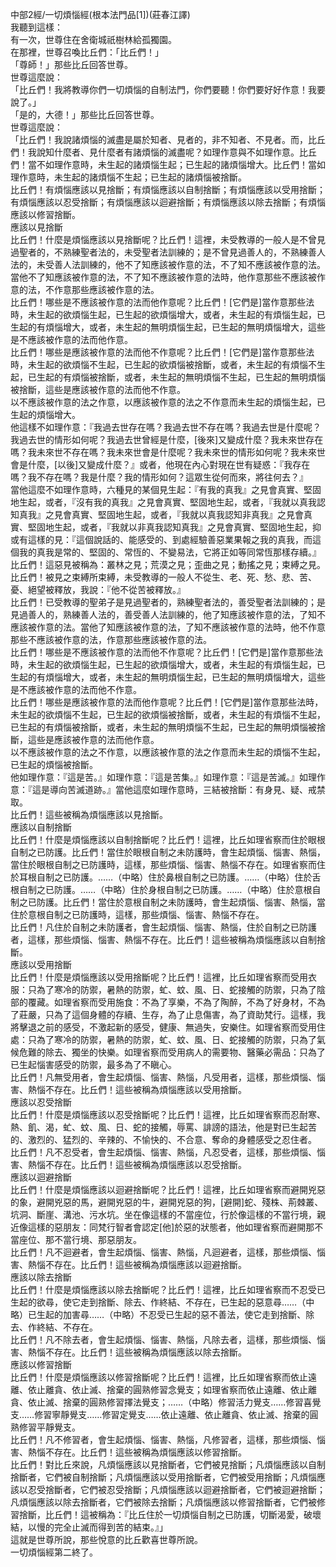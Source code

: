 中部2經/一切煩惱經(根本法門品[1])(莊春江譯)  
我聽到這樣：  
有一次，世尊住在舍衛城祇樹林給孤獨園。  
在那裡，世尊召喚比丘們：「比丘們！」  
「尊師！」那些比丘回答世尊。  
世尊這麼說：  
「比丘們！我將教導你們一切煩惱的自制法門，你們要聽！你們要好好作意！我要說了。」  
「是的，大德！」那些比丘回答世尊。  
世尊這麼說：  
「比丘們！我說諸煩惱的滅盡是屬於知者、見者的，非不知者、不見者。而，比丘們！我說知什麼者、見什麼者有諸煩惱的滅盡呢？如理作意與不如理作意。比丘們！當不如理作意時，未生起的諸煩惱生起；已生起的諸煩惱增大。比丘們！當如理作意時，未生起的諸煩惱不生起；已生起的諸煩惱被捨斷。  
比丘們！有煩惱應該以見捨斷；有煩惱應該以自制捨斷；有煩惱應該以受用捨斷；有煩惱應該以忍受捨斷；有煩惱應該以迴避捨斷；有煩惱應該以除去捨斷；有煩惱應該以修習捨斷。  
應該以見捨斷  
比丘們！什麼是煩惱應該以見捨斷呢？比丘們！這裡，未受教導的一般人是不曾見過聖者的，不熟練聖者法的，未受聖者法訓練的；是不曾見過善人的，不熟練善人法的，未受善人法訓練的，他不了知應該被作意的法，不了知不應該被作意的法。當他不了知應該被作意的法，不了知不應該被作意的法時，他作意那些不應該被作意的法，不作意那些應該被作意的法。  
比丘們！哪些是不應該被作意的法而他作意呢？比丘們！[它們是]當作意那些法時，未生起的欲煩惱生起，已生起的欲煩惱增大，或者，未生起的有煩惱生起，已生起的有煩惱增大，或者，未生起的無明煩惱生起，已生起的無明煩惱增大，這些是不應該被作意的法而他作意。  
比丘們！哪些是應該被作意的法而他不作意呢？比丘們！[它們是]當作意那些法時，未生起的欲煩惱不生起，已生起的欲煩惱被捨斷，或者，未生起的有煩惱不生起，已生起的有煩惱被捨斷，或者，未生起的無明煩惱不生起，已生起的無明煩惱被捨斷，這些是應該被作意的法而他不作意。  
以不應該被作意的法之作意，以應該被作意的法之不作意而未生起的煩惱生起，已生起的煩惱增大。  
他這樣不如理作意：『我過去世存在嗎？我過去世不存在嗎？我過去世是什麼呢？我過去世的情形如何呢？我過去世曾經是什麼，[後來]又變成什麼？我未來世存在嗎？我未來世不存在嗎？我未來世會是什麼呢？我未來世的情形如何呢？我未來世會是什麼，[以後]又變成什麼？』或者，他現在內心對現在世有疑惑：『我存在嗎？我不存在嗎？我是什麼？我的情形如何？這眾生從何而來，將往何去？』  
當他這麼不如理作意時，六種見的某個見生起：『有我的真我』之見會真實、堅固地生起，或者，『沒有我的真我』之見會真實、堅固地生起，或者，『我就以真我認知真我』之見會真實、堅固地生起，或者，『我就以真我認知非真我』之見會真實、堅固地生起，或者，『我就以非真我認知真我』之見會真實、堅固地生起，抑或有這樣的見：『這個說話的、能感受的、到處經驗善惡業果報之我的真我，而這個我的真我是常的、堅固的、常恆的、不變易法，它將正如等同常恆那樣存續。』比丘們！這惡見被稱為：叢林之見；荒漠之見；歪曲之見；動搖之見；束縛之見。比丘們！被見之束縛所束縛，未受教導的一般人不從生、老、死、愁、悲、苦、憂、絕望被釋放，我說：『他不從苦被釋放。』  
比丘們！已受教導的聖弟子是見過聖者的，熟練聖者法的，善受聖者法訓練的；是見過善人的，熟練善人法的，善受善人法訓練的，他了知應該被作意的法，了知不應該被作意的法。當他了知應該被作意的法，了知不應該被作意的法時，他不作意那些不應該被作意的法，作意那些應該被作意的法。  
比丘們！哪些是不應該被作意的法而他不作意呢？比丘們！[它們是]當作意那些法時，未生起的欲煩惱生起，已生起的欲煩惱增大，或者，未生起的有煩惱生起，已生起的有煩惱增大，或者，未生起的無明煩惱生起，已生起的無明煩惱增大，這些是不應該被作意的法而他不作意。  
比丘們！哪些是應該被作意的法而他作意呢？比丘們！[它們是]當作意那些法時，未生起的欲煩惱不生起，已生起的欲煩惱被捨斷，或者，未生起的有煩惱不生起，已生起的有煩惱被捨斷，或者，未生起的無明煩惱不生起，已生起的無明煩惱被捨斷，這些是應該被作意的法而他作意。  
以不應該被作意的法之不作意，以應該被作意的法之作意而未生起的煩惱不生起，已生起的煩惱被捨斷。  
他如理作意：『這是苦。』如理作意：『這是苦集。』如理作意：『這是苦滅。』如理作意：『這是導向苦滅道跡。』當他這麼如理作意時，三結被捨斷：有身見、疑、戒禁取。  
比丘們！這些被稱為煩惱應該以見捨斷。  
應該以自制捨斷  
比丘們！什麼是煩惱應該以自制捨斷呢？比丘們！這裡，比丘如理省察而住於眼根自制之已防護。比丘們！當住於眼根自制之未防護時，會生起煩惱、惱害、熱惱，當住於眼根自制之已防護時，這樣，那些煩惱、惱害、熱惱不存在。如理省察而住於耳根自制之已防護。……（中略）住於鼻根自制之已防護。……（中略）住於舌根自制之已防護。……（中略）住於身根自制之已防護。……（中略）住於意根自制之已防護。比丘們！當住於意根自制之未防護時，會生起煩惱、惱害、熱惱，當住於意根自制之已防護時，這樣，那些煩惱、惱害、熱惱不存在。  
比丘們！凡住於自制之未防護者，會生起煩惱、惱害、熱惱，住於自制之已防護者，這樣，那些煩惱、惱害、熱惱不存在。比丘們！這些被稱為煩惱應該以自制捨斷。  
應該以受用捨斷  
比丘們！什麼是煩惱應該以受用捨斷呢？比丘們！這裡，比丘如理省察而受用衣服：只為了寒冷的防禦，暑熱的防禦，虻、蚊、風、日、蛇接觸的防禦，只為了陰部的覆藏。如理省察而受用施食：不為了享樂，不為了陶醉，不為了好身材，不為了莊嚴，只為了這個身體的存續、生存，為了止息傷害，為了資助梵行。這樣，我將擊退之前的感受，不激起新的感受，健康、無過失，安樂住。如理省察而受用住處：只為了寒冷的防禦，暑熱的防禦，虻、蚊、風、日、蛇接觸的防禦，只為了氣候危難的除去、獨坐的快樂。如理省察而受用病人的需要物、醫藥必需品：只為了已生起惱害感受的防禦，最多為了不瞋心。  
比丘們！凡無受用者，會生起煩惱、惱害、熱惱，凡受用者，這樣，那些煩惱、惱害、熱惱不存在。比丘們！這些被稱為煩惱應該以受用捨斷。  
應該以忍受捨斷  
比丘們！什麼是煩惱應該以忍受捨斷呢？比丘們！這裡，比丘如理省察而忍耐寒、熱、飢、渴，虻、蚊、風、日、蛇的接觸，辱罵、誹謗的語法，他是對已生起苦的、激烈的、猛烈的、辛辣的、不愉快的、不合意、奪命的身體感受之忍住者。  
比丘們！凡不忍受者，會生起煩惱、惱害、熱惱，凡忍受者，這樣，那些煩惱、惱害、熱惱不存在。比丘們！這些被稱為煩惱應該以忍受捨斷。  
應該以迴避捨斷  
比丘們！什麼是煩惱應該以迴避捨斷呢？比丘們！這裡，比丘如理省察而避開兇惡的象，避開兇惡的馬，避開兇惡的牛，避開兇惡的狗，[避開]蛇、殘株、荊棘叢、坑洞、斷崖、溝池、污水坑。坐在像這樣的不當座位，行於像這樣的不當行境，親近像這樣的惡朋友：同梵行智者會認定[他]於惡的狀態者，他如理省察而避開那不當座位、那不當行境、那惡朋友。  
比丘們！凡不迴避者，會生起煩惱、惱害、熱惱，凡迴避者，這樣，那些煩惱、惱害、熱惱不存在。比丘們！這些被稱為煩惱應該以迴避捨斷。  
應該以除去捨斷  
比丘們！什麼是煩惱應該以除去捨斷呢？比丘們！這裡，比丘如理省察而不忍受已生起的欲尋，使它走到捨斷、除去、作終結、不存在，已生起的惡意尋……（中略）已生起的加害尋……（中略）不忍受已生起的惡不善法，使它走到捨斷、除去、作終結、不存在。  
比丘們！凡不除去者，會生起煩惱、惱害、熱惱，凡除去者，這樣，那些煩惱、惱害、熱惱不存在。比丘們！這些被稱為煩惱應該以除去捨斷。  
應該以修習捨斷  
比丘們！什麼是煩惱應該以修習捨斷呢？比丘們！這裡，比丘如理省察而依止遠離、依止離貪、依止滅、捨棄的圓熟修習念覺支；如理省察而依止遠離、依止離貪、依止滅、捨棄的圓熟修習擇法覺支；……（中略）修習活力覺支……修習喜覺支……修習寧靜覺支……修習定覺支……依止遠離、依止離貪、依止滅、捨棄的圓熟修習平靜覺支。  
比丘們！凡不修習者，會生起煩惱、惱害、熱惱，凡修習者，這樣，那些煩惱、惱害、熱惱不存在。比丘們！這些被稱為煩惱應該以修習捨斷。  
比丘們！對比丘來說，凡煩惱應該以見捨斷者，它們被見捨斷；凡煩惱應該以自制捨斷者，它們被自制捨斷；凡煩惱應該以受用捨斷者，它們被受用捨斷；凡煩惱應該以忍受捨斷者，它們被忍受捨斷；凡煩惱應該以迴避捨斷者，它們被迴避捨斷；凡煩惱應該以除去捨斷者，它們被除去捨斷；凡煩惱應該以修習捨斷者，它們被修習捨斷，比丘們！這被稱為：『比丘住於一切煩惱自制之已防護，切斷渴愛，破壞結，以慢的完全止滅而得到苦的結束。』」  
這就是世尊所說，那些悅意的比丘歡喜世尊所說。  
一切煩惱經第二終了。  
  
  
